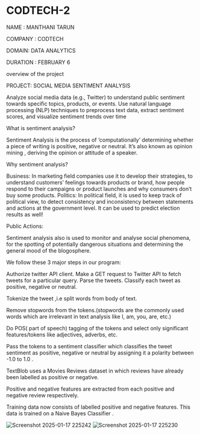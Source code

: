 # CODTECH-2
NAME : MANTHANI TARUN

COMPANY : CODTECH

DOMAIN: DATA ANALYTICS

DURATION : FEBRUARY 6

overview of the project



  PROJECT:  SOCIAL MEDIA SENTIMENT ANALYSIS  


 Analyze social media data (e.g., Twitter) to understand public sentiment
 towards specific topics, products, or events. Use natural language
 processing (NLP) techniques to preprocess text data, extract sentiment
 scores, and visualize sentiment trends over time

 What is sentiment analysis?
 
Sentiment Analysis is the process of ‘computationally’ determining whether a piece of writing is positive, negative or neutral. It’s also known as opinion mining , deriving the opinion or attitude of a speaker.



 Why sentiment analysis?

 Business:
     In marketing field companies use it to develop their strategies, to understand customers’ feelings towards products or brand, how people respond to their campaigns or product launches and why consumers don’t buy some products.
    Politics:
    In political field, it is used to keep track of political view, to detect consistency and inconsistency between statements and actions at the government level. It can be used to predict election results as well!
    
 Public Actions: 
    
  Sentiment analysis also is used to monitor and analyse social phenomena, for the spotting of potentially dangerous situations and determining the general mood of the blogosphere. 



   We follow these 3 major steps in our program:

 Authorize twitter API client.
 Make a GET request to Twitter API to fetch tweets for a particular query.
 Parse the tweets. Classify each tweet as positive, negative or neutral. 

Tokenize the tweet ,i.e split words from body of text.


Remove stopwords from the tokens.(stopwords are the commonly used words which are irrelevant in text analysis like I, am, you, are, etc.)


Do POS( part of speech) tagging of the tokens and select only significant features/tokens like adjectives, adverbs, etc.


Pass the tokens to a sentiment classifier which classifies the tweet sentiment as positive, negative or neutral by assigning it a polarity between -1.0 to 1.0 .


TextBlob uses a Movies Reviews dataset in which reviews have already been labelled as positive or negative.


Positive and negative features are extracted from each positive and negative review respectively.


Training data now consists of labelled positive and negative features. This data is trained on a Naive Bayes Classifier . 


   ![Screenshot 2025-01-17 225242](https://github.com/user-attachments/assets/501f6231-33fa-4897-a221-77bb4bcaac4c)
![Screenshot 2025-01-17 225230](https://github.com/user-attachments/assets/b53ba426-e2da-4c1c-b475-a9fa8be29f4a)




 
